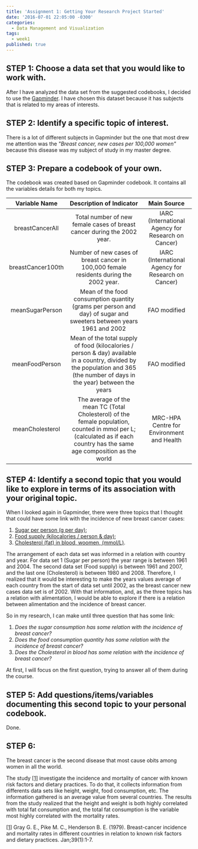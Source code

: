 ```yaml
---
title: 'Assignment 1: Getting Your Research Project Started'
date: '2016-07-01 22:05:00 -0300'
categories:
  - Data Management and Visualization
tags:
  - week1
published: true
---
```

## STEP 1: Choose a data set that you would like to work with.
After I have analyzed the data set from the suggested codebooks, I decided to use the [Gapminder][link_gapminder]. I have chosen this dataset because it has subjects that is related to my areas of interests.

## STEP 2: Identify a specific topic of interest.
There is a lot of different subjects in Gapminder but the one that most drew me attention was the _"Breast cancer, new cases per 100,000 women"_ because this disease was my subject of study in my master degree.

## STEP 3: Prepare a codebook of your own.
The codebook was created based on Gapminder codebook. It contains all the variables details for both my topics.

|   Variable Name   |      Description of Indicator   |  Main Source |
|:----:|:----------------------------------------:|:----:|
| breastCancerAll   | Total number of new female cases of breast cancer during the 2002 year. | IARC (International Agency for Research on Cancer) |
| breastCancer100th | Number of new cases of breast cancer in 100,000 female residents during the 2002 year. | IARC (International Agency for Research on Cancer) |
| meanSugarPerson   | Mean of the food consumption quantity (grams per person and day) of sugar and sweeters between years 1961 and 2002 | FAO modified |
| meanFoodPerson    | Mean of the total supply of food (kilocalories / person & day) available in a country, divided by the population and 365 (the number of days in the year) between the years | FAO modified |
| meanCholesterol   | The average of the mean TC (Total Cholesterol) of the female population, counted in mmol per L; (calculated as if each country has the same age composition as the world | MRC-HPA Centre for Environment and Health |

## STEP 4: Identify a second topic that you would like to explore in terms of its association with your original topic.
When I looked again in Gapminder, there were three topics that I thought that could have some link with the incidence of new breast cancer cases:
  1. [Sugar per person (g per day)][link_gmsugar];
  2. [Food supply (kilocalories / person & day)][link_gmfood];
  3. [Cholesterol (fat) in blood, woomen, (mmol/L)][link_gmcholesterol].

The arrangement of each data set was informed in a relation with country and year. For data set 1 (Sugar per person) the year range is between 1961 and 2004. The second data set (Food supply) is between 1961 and 2007, and the last one (Cholesterol) is between 1980 and 2008.
Therefore, I realized that it would be interesting to make the years values average of each country from the start of data set until 2002, as the breast cancer new cases data set is of 2002.
With that information, and, as the three topics has a relation with alimentation, I would be able to explore if there is a relation between alimentation and the incidence of breast cancer.

So in my research, I can make until three question that has some link:
1. _Does the sugar consumption has some relation with the incidence of breast cancer?_
2. _Does the food consumption quantity has some relation with the incidence of breast cancer?_
3. _Does the Cholesterol in blood has some relation with the incidence of breast cancer?_

At first, I will focus on the first question, trying to answer all of them during the course.

## STEP 5: Add questions/items/variables documenting this second topic to your personal codebook.
Done.

## STEP 6:

The breast cancer is the second disease that most cause obits among women in all the world.

The study [[1]][study_1] investigate the incidence and mortality of cancer with known risk factors and dietary practices. To do that, it collects information from differents data sets like height, weight, food consumption, etc. The information gathered is an average value from several countries.
The results from the study realized that the height and weight is both highly correlated with total fat consumption and, the total fat consumption is the variable most highly correlated with the mortality rates.



[[1]][study_1] Gray G. E., Pike M. C., Henderson B. E. (1979). Breast-cancer incidence and mortality rates in different countries in relation to known risk factors and dietary practices. Jan;39(1):1-7.


[link_gapminder]:      http://www.gapminder.org

[link_gmsugar]: https://www.gapminder.org/world/#$majorMode=chart$is;shi=t;ly=2003;lb=f;il=t;fs=11;al=30;stl=t;st=t;nsl=t;se=t$wst;tts=C$ts;sp=5.59290322580644;ti=2010$zpv;v=0$inc_x;mmid=XCOORDS;iid=phAwcNAVuyj1jiMAkmq1iMg;by=ind$inc_y;mmid=YCOORDS;iid=phAwcNAVuyj2sdmdhX9zuKg;by=ind$inc_s;uniValue=8.21;iid=phAwcNAVuyj0XOoBL_n5tAQ;by=ind$inc_c;uniValue=255;gid=CATID0;by=grp$map_x;scale=log;dataMin=194;dataMax=96846$map_y;scale=lin;sma=49;smi=2.65$cd;bd=0$inds=

[link_gmfood]: https://www.gapminder.org/world/#$majorMode=chart$is;shi=t;ly=2003;lb=f;il=t;fs=11;al=30;stl=t;st=t;nsl=t;se=t$wst;tts=C$ts;sp=5.59290322580644;ti=2010$zpv;v=0$inc_x;mmid=XCOORDS;iid=phAwcNAVuyj1jiMAkmq1iMg;by=ind$inc_y;mmid=YCOORDS;iid=0ArfEDsV3bBwCdGlYVVpXX20tbU13STZyVG0yNkRrZnc;by=ind$inc_s;uniValue=8.21;iid=phAwcNAVuyj0XOoBL_n5tAQ;by=ind$inc_c;uniValue=255;gid=CATID0;by=grp$map_x;scale=log;dataMin=194;dataMax=96846$map_y;scale=lin;sma=49;smi=2.65$cd;bd=0$inds=

[link_gmcholesterol]:  https://www.gapminder.org/world/#$majorMode=chart$is;shi=t;ly=2003;lb=f;il=t;fs=11;al=30;stl=t;st=t;nsl=t;se=t$wst;tts=C$ts;sp=5.59290322580644;ti=2008$zpv;v=0$inc_x;mmid=XCOORDS;iid=phAwcNAVuyj1jiMAkmq1iMg;by=ind$inc_y;mmid=YCOORDS;iid=0ArfEDsV3bBwCdGJHcHZkSUdBcU56aS1OT3lLeU4tRHc;by=ind$inc_s;uniValue=8.21;iid=phAwcNAVuyj0XOoBL_n5tAQ;by=ind$inc_c;uniValue=255;gid=CATID0;by=grp$map_x;scale=log;dataMin=194;dataMax=96846$map_y;scale=lin;dataMin=3.974;dataMax=6.2$map_s;sma=50;smi=2$cd;bd=0$inds=

[study_1]: http://www.ncbi.nlm.nih.gov/pubmed/758926
